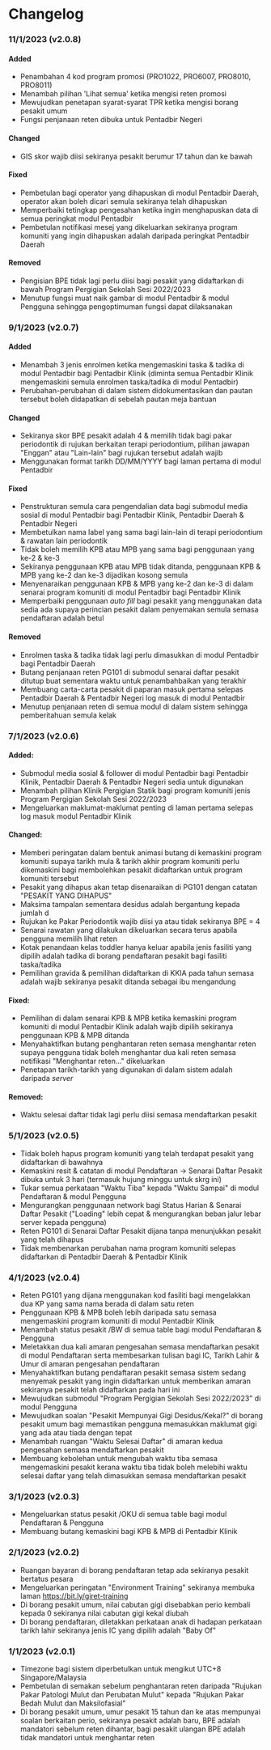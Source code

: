 # Changelog

### 11/1/2023 (v2.0.8)

#### Added

- Penambahan 4 kod program promosi (PRO1022, PRO6007, PRO8010, PRO8011)
- Menambah pilihan 'Lihat semua' ketika mengisi reten promosi
- Mewujudkan penetapan syarat-syarat TPR ketika mengisi borang pesakit umum
- Fungsi penjanaan reten dibuka untuk Pentadbir Negeri

#### Changed

- GIS skor wajib diisi sekiranya pesakit berumur 17 tahun dan ke bawah

#### Fixed

- Pembetulan bagi operator yang dihapuskan di modul Pentadbir Daerah, operator akan boleh dicari semula sekiranya telah dihapuskan
- Memperbaiki tetingkap pengesahan ketika ingin menghapuskan data di semua peringkat modul Pentadbir
- Pembetulan notifikasi mesej yang dikeluarkan sekiranya program komuniti yang ingin dihapuskan adalah daripada peringkat Pentadbir Daerah

#### Removed

- Pengisian BPE tidak lagi perlu diisi bagi pesakit yang didaftarkan di bawah Program Pergigian Sekolah Sesi 2022/2023
- Menutup fungsi muat naik gambar di modul Pentadbir & modul Pengguna sehingga pengoptimuman fungsi dapat dilaksanakan

### 9/1/2023 (v2.0.7)

#### Added

- Menambah 3 jenis enrolmen ketika mengemaskini taska & tadika di modul Pentadbir bagi Pentadbir Klinik (diminta semua Pentadbir Klinik mengemaskini semula enrolmen taska/tadika di modul Pentadbir)
- Perubahan-perubahan di dalam sistem didokumentasikan dan pautan tersebut boleh didapatkan di sebelah pautan meja bantuan

#### Changed

- Sekiranya skor BPE pesakit adalah 4 & memilih tidak bagi pakar periodontik di rujukan berkaitan terapi periodontium, pilihan jawapan "Enggan" atau "Lain-lain" bagi rujukan tersebut adalah wajib
- Menggunakan format tarikh DD/MM/YYYY bagi laman pertama di modul Pentadbir

#### Fixed

- Penstrukturan semula cara pengendalian data bagi submodul media sosial di modul Pentadbir bagi Pentadbir Klinik, Pentadbir Daerah & Pentadbir Negeri
- Membetulkan nama label yang sama bagi lain-lain di terapi periodontium & rawatan lain periodontik
- Tidak boleh memilih KPB atau MPB yang sama bagi penggunaan yang ke-2 & ke-3
- Sekiranya penggunaan KPB atau MPB tidak ditanda, penggunaan KPB & MPB yang ke-2 dan ke-3 dijadikan kosong semula
- Menyenaraikan penggunaan KPB & MPB yang ke-2 dan ke-3 di dalam senarai program komuniti di modul Pentadbir bagi Pentadbir Klinik
- Memperbaiki penggunaan _auto fill_ bagi pesakit yang menggunakan data sedia ada supaya perincian pesakit dalam penyemakan semula semasa pendaftaran adalah betul

#### Removed

- Enrolmen taska & tadika tidak lagi perlu dimasukkan di modul Pentadbir bagi Pentadbir Daerah
- Butang penjanaan reten PG101 di submodul senarai daftar pesakit ditutup buat sementara waktu untuk penambahbaikan yang terakhir
- Membuang carta-carta pesakit di paparan masuk pertama selepas Pentadbir Daerah & Pentadbir Negeri log masuk di modul Pentadbir
- Menutup penjanaan reten di semua modul di dalam sistem sehingga pemberitahuan semula kelak

### 7/1/2023 (v2.0.6)

#### Added:

- Submodul media sosial & follower di modul Pentadbir bagi Pentadbir Klinik, Pentadbir Daerah & Pentadbir Negeri sedia untuk digunakan
- Menambah pilihan Klinik Pergigian Statik bagi program komuniti jenis Program Pergigian Sekolah Sesi 2022/2023
- Mengeluarkan maklumat-maklumat penting di laman pertama selepas log masuk modul Pentadbir Klinik

#### Changed:

- Memberi peringatan dalam bentuk animasi butang di kemaskini program komuniti supaya tarikh mula & tarikh akhir program komuniti perlu dikemaskini bagi membolehkan pesakit didaftarkan untuk program komuniti tersebut
- Pesakit yang dihapus akan tetap disenaraikan di PG101 dengan catatan "PESAKIT YANG DIHAPUS"
- Maksima tampalan sementara desidus adalah bergantung kepada jumlah d
- Rujukan ke Pakar Periodontik wajib diisi ya atau tidak sekiranya BPE = 4
- Senarai rawatan yang dilakukan dikeluarkan secara terus apabila pengguna memilih lihat reten
- Kotak penandaan kelas toddler hanya keluar apabila jenis fasiliti yang dipilih adalah tadika di borang pendaftaran pesakit bagi fasiliti taska/tadika
- Pemilihan gravida & pemilihan didaftarkan di KKIA pada tahun semasa adalah wajib sekiranya pesakit ditanda sebagai ibu mengandung

#### Fixed:

- Pemilihan di dalam senarai KPB & MPB ketika kemaskini program komuniti di modul Pentadbir Klinik adalah wajib dipilih sekiranya penggunaan KPB & MPB ditanda
- Menyahaktifkan butang penghantaran reten semasa menghantar reten supaya pengguna tidak boleh menghantar dua kali reten semasa notifikasi "Menghantar reten..." dikeluarkan
- Penetapan tarikh-tarikh yang digunakan di dalam sistem adalah daripada _server_

#### Removed:

- Waktu selesai daftar tidak lagi perlu diisi semasa mendaftarkan pesakit

### 5/1/2023 (v2.0.5)

- Tidak boleh hapus program komuniti yang telah terdapat pesakit yang didaftarkan di bawahnya
- Kemaskini resit & catatan di modul Pendaftaran -> Senarai Daftar Pesakit dibuka untuk 3 hari (termasuk hujung minggu untuk skrg ini)
- Tukar semua perkataan "Waktu Tiba" kepada "Waktu Sampai" di modul Pendaftaran & modul Pengguna
- Mengurangkan penggunaan network bagi Status Harian & Senarai Daftar Pesakit ("Loading" lebih cepat & mengurangkan beban jalur lebar server kepada pengguna)
- Reten PG101 di Senarai Daftar Pesakit dijana tanpa menunjukkan pesakit yang telah dihapus
- Tidak membenarkan perubahan nama program komuniti selepas didaftarkan di Pentadbir Daerah & Pentadbir Klinik

### 4/1/2023 (v2.0.4)

- Reten PG101 yang dijana menggunakan kod fasiliti bagi mengelakkan dua KP yang sama nama berada di dalam satu reten
- Penggunaan KPB & MPB boleh lebih daripada satu semasa mengemaskini program komuniti di modul Pentadbir Klinik
- Menambah status pesakit /BW di semua table bagi modul Pendaftaran & Pengguna
- Meletakkan dua kali amaran pengesahan semasa mendaftarkan pesakit di modul Pendaftaran serta membesarkan tulisan bagi IC, Tarikh Lahir & Umur di amaran pengesahan pendaftaran
- Menyahaktifkan butang pendaftaran pesakit semasa sistem sedang menyemak pesakit yang ingin didaftarkan untuk memberikan amaran sekiranya pesakit telah didaftarkan pada hari ini
- Mewujudkan submodul "Program Pergigian Sekolah Sesi 2022/2023" di modul Pengguna
- Mewujudkan soalan "Pesakit Mempunyai Gigi Desidus/Kekal?" di borang pesakit umum bagi memastikan pengguna memasukkan maklumat gigi yang ada atau tiada dengan tepat
- Menambah ruangan "Waktu Selesai Daftar" di amaran kedua pengesahan semasa mendaftarkan pesakit
- Membuang kebolehan untuk mengubah waktu tiba semasa mengemaskini pesakit kerana waktu tiba tidak boleh melebihi waktu selesai daftar yang telah dimasukkan semasa mendaftarkan pesakit

### 3/1/2023 (v2.0.3)

- Mengeluarkan status pesakit /OKU di semua table bagi modul Pendaftaran & Pengguna
- Membuang butang kemaskini bagi KPB & MPB di Pentadbir Klinik

### 2/1/2023 (v2.0.2)

- Ruangan bayaran di borang pendaftaran tetap ada sekiranya pesakit bertatus pesara
- Mengeluarkan peringatan "Environment Training" sekiranya membuka laman https://bit.ly/giret-training
- Di borang pesakit umum, nilai cabutan gigi disebabkan perio kembali kepada 0 sekiranya nilai cabutan gigi kekal diubah
- Di borang pendaftaran, diletakkan perkataan anak di hadapan perkataan tarikh lahir sekiranya jenis IC yang dipilih adalah "Baby Of"

### 1/1/2023 (v2.0.1)

- Timezone bagi sistem diperbetulkan untuk mengikut UTC+8 Singapore/Malaysia
- Pembetulan di semakan sebelum penghantaran reten daripada "Rujukan Pakar Patologi Mulut dan Perubatan Mulut" kepada "Rujukan Pakar Bedah Mulut dan Maksilofasial"
- Di borang pesakit umum, umur pesakit 15 tahun dan ke atas mempunyai soalan berkaitan perio, sekiranya pesakit adalah baru, BPE adalah mandatori sebelum reten dihantar, bagi pesakit ulangan BPE adalah tidak mandatori untuk menghantar reten
